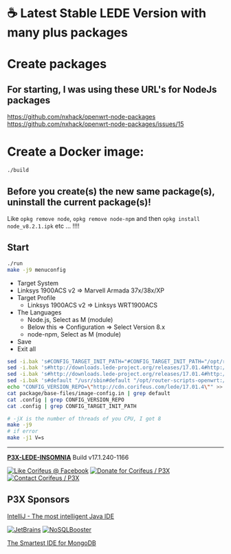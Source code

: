 [//]: #@corifeus-header

# ☕ Latest Stable LEDE Version with many plus packages

                        
[//]: #@corifeus-header:end

# Create packages

## For starting, I was using these URL's for NodeJs packages
https://github.com/nxhack/openwrt-node-packages  
https://github.com/nxhack/openwrt-node-packages/issues/15

# Create a Docker image:  

```
./build
```

## Before you create(s) the new same package(s), uninstall the current package(s)! 
Like ```opkg remove node```, ```opkg remove node-npm``` and then ```opkg install node_v8.2.1.ipk``` etc ... !!!!


## Start

```bash
./run
make -j9 menuconfig
```

* Target System
*   Linksys 1900ACS v2 => Marvell Armada 37x/38x/XP
* Target Profile
  * Linksys 1900ACS v2 => Linksys WRT1900ACS
* The Languages 
  *  Node.js, Select as M (module) 
    * Below this => Configuration => Select Version 8.x
  * node-npm, Select as M (module)
* Save
* Exit all

```bash
sed -i.bak 's#CONFIG_TARGET_INIT_PATH="#CONFIG_TARGET_INIT_PATH="/opt/router-scripts-openwrt:#g' .config
sed -i.bak 's#http://downloads.lede-project.org/releases/17.01.4#http://cdn.corifeus.com/lede/17.01.4#g' .config
sed -i.bak 's#http://downloads.lede-project.org/releases/17.01.4#http://cdn.corifeus.com/lede/17.01.4#g' package/base-files/image-config.in
sed -i.bak 's#default "/usr/sbin#default "/opt/router-scripts-openwrt:/usr/sbin#g' package/base-files/image-config.in
echo "CONFIG_VERSION_REPO=\"http://cdn.corifeus.com/lede/17.01.4\"" >> .config
cat package/base-files/image-config.in | grep default
cat .config | grep CONFIG_VERSION_REPO
cat .config | grep CONFIG_TARGET_INIT_PATH 

# -jX is the number of threads of you CPU, I got 8
make -j9
# if error
make -j1 V=s
```
[//]: #@corifeus-footer

---

[**P3X-LEDE-INSOMNIA**](https://pages.corifeus.com/lede-insomnia) Build v17.1.240-1166 

[![Like Corifeus @ Facebook](https://img.shields.io/badge/LIKE-Corifeus-3b5998.svg)](https://www.facebook.com/corifeus.software) [![Donate for Corifeus / P3X](https://img.shields.io/badge/Donate-Corifeus-003087.svg)](https://www.paypal.com/cgi-bin/webscr?cmd=_s-xclick&hosted_button_id=QZVM4V6HVZJW6)  [![Contact Corifeus / P3X](https://img.shields.io/badge/Contact-P3X-ff9900.svg)](https://www.patrikx3.com/en/front/contact) 


## P3X Sponsors

[IntelliJ - The most intelligent Java IDE](https://www.jetbrains.com)
  
[![JetBrains](https://cdn.corifeus.com/assets/svg/jetbrains-logo.svg)](https://www.jetbrains.com/) [![NoSQLBooster](https://cdn.corifeus.com/assets/png/nosqlbooster-70x70.png)](https://www.nosqlbooster.com/)

[The Smartest IDE for MongoDB](https://www.nosqlbooster.com)
  
  
 

[//]: #@corifeus-footer:end